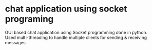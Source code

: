 # chat application using socket programing
GUI based chat application using Socket programming done in python. Used multi-threading to handle multiple clients for sending & receiving messages.
